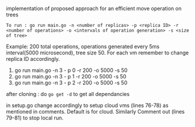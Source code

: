 implementation of proposed approach for an efficient move operation on trees

```To run : go run main.go -n <number of replicas> -p <replica ID> -r <number of operations> -o <intervals of operation generation> -s <size of tree>```

Example: 200 total operations, operations generated every 5ms interval(5000 microsecond), tree size 50. For each vm remember to change replica ID accordingly.

1) go run main.go -n 3 - p 0 -r 200 -o 5000 -s 50
2) go run main.go -n 3 - p 1 -r 200 -o 5000 -s 50
3) go run main.go -n 3 - p 2 -r 200 -o 5000 -s 50

after cloning : do ```go get -d``` to get all dependancies

in setup.go change accordingly to setup cloud vms (lines 76-78) as mentioned in comments. Default is for cloud. Similarly Comment out (lines 79-81) to stop local run.
